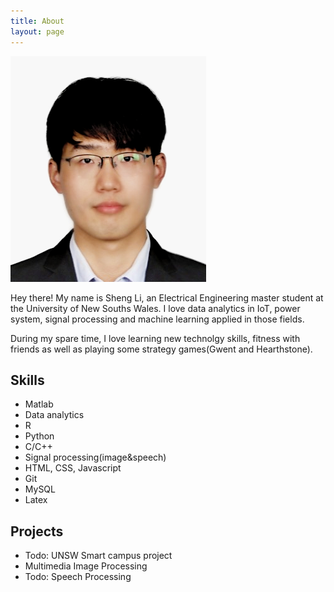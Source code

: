 ```yaml
---
title: About
layout: page
---
```


<p>
	<img src="/assets/images/profile.png" alt="">
</p>

<p>Hey there! My name is Sheng Li, an Electrical Engineering master student at the University of New Souths Wales.
I love data analytics in IoT, power system, signal processing and machine learning applied in those fields.</p>

<p>During my spare time, I love learning new technolgy skills, fitness with friends as well as playing some strategy games(Gwent and Hearthstone).</p>
<h2>Skills</h2>

<ul class="skill-list">
	<li>Matlab</li>
	<li>Data analytics</li>
	<li>R</li>
	<li>Python</li>
	<li>C/C++</li>
	<li>Signal processing(image&speech)</li>
	<li>HTML, CSS, Javascript</li>
	<li>Git</li>
	<li>MySQL</li>
	<li>Latex</li>
</ul>

<h2>Projects</h2>

<ul>
	<li>Todo: UNSW Smart campus project</li>
	<li><a href="https://github.com/EeToSe/ELEC4622-2019s2"></a>Multimedia Image Processing</li>
	<li>Todo: Speech Processing</li>
</ul>
